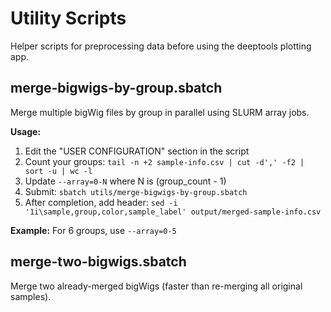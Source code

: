 # Utility Scripts

Helper scripts for preprocessing data before using the deeptools plotting app.

## merge-bigwigs-by-group.sbatch

Merge multiple bigWig files by group in parallel using SLURM array jobs.

**Usage:**
1. Edit the "USER CONFIGURATION" section in the script
2. Count your groups: `tail -n +2 sample-info.csv | cut -d',' -f2 | sort -u | wc -l`
3. Update `--array=0-N` where N is (group_count - 1)
4. Submit: `sbatch utils/merge-bigwigs-by-group.sbatch`
5. After completion, add header: `sed -i '1i\sample,group,color,sample_label' output/merged-sample-info.csv`

**Example:**
For 6 groups, use `--array=0-5`

## merge-two-bigwigs.sbatch

Merge two already-merged bigWigs (faster than re-merging all original samples).
